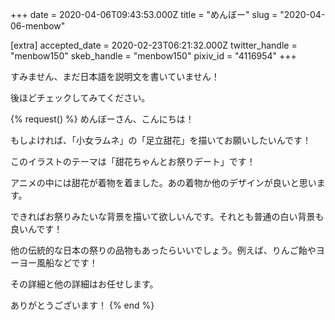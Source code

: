 +++
date = 2020-04-06T09:43:53.000Z
title = "めんぼー"
slug = "2020-04-06-menbow"

[extra]
accepted_date = 2020-02-23T06:21:32.000Z
twitter_handle = "menbow150"
skeb_handle = "menbow150"
pixiv_id = "4116954"
+++

すみません、まだ日本語を説明文を書いていません！

後ほどチェックしてみてください。

{% request() %}
めんぼーさん、こんにちは！

もしよければ、「小女ラムネ」の「足立甜花」を描いてお願いしたいんです！

このイラストのテーマは「甜花ちゃんとお祭りデート」です！

アニメの中には甜花が着物を着ました。あの着物か他のデザインが良いと思います。

できればお祭りみたいな背景を描いて欲しいんです。それとも普通の白い背景も良いんです！

他の伝統的な日本の祭りの品物もあったらいいでしょう。例えば、りんご飴やヨーヨー風船などです！

その詳細と他の詳細はお任せします。

ありがとうございます！
{% end %}